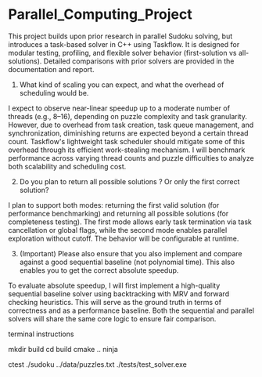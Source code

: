 # Parallel_Computing_Project

This project builds upon prior research in parallel Sudoku solving, but introduces a task-based solver in C++ using Taskflow. It is designed for modular testing, profiling, and flexible solver behavior (first-solution vs all-solutions). Detailed comparisons with prior solvers are provided in the documentation and report.


1. What kind of scaling you can expect, and what the overhead of
scheduling would be.

I expect to observe near-linear speedup up to a moderate number of threads (e.g., 8–16), depending on puzzle complexity and task granularity. However, due to overhead from task creation, task queue management, and synchronization, diminishing returns are expected beyond a certain thread count. Taskflow's lightweight task scheduler should mitigate some of this overhead through its efficient work-stealing mechanism. I will benchmark performance across varying thread counts and puzzle difficulties to analyze both scalability and scheduling cost.

2. Do you plan to return all possible solutions ? Or only the first
correct solution?

I plan to support both modes: returning the first valid solution (for performance benchmarking) and returning all possible solutions (for completeness testing). The first mode allows early task termination via task cancellation or global flags, while the second mode enables parallel exploration without cutoff. The behavior will be configurable at runtime.


3. (Important) Please also ensure that you also implement and compare
against a good sequential baseline (not polynomial time). This also
enables you to get the correct absolute speedup.

To evaluate absolute speedup, I will first implement a high-quality sequential baseline solver using backtracking with MRV and forward checking heuristics. This will serve as the ground truth in terms of correctness and as a performance baseline. Both the sequential and parallel solvers will share the same core logic to ensure fair comparison.


terminal instructions

mkdir build
cd build
cmake ..
ninja

ctest
./sudoku ../data/puzzles.txt
./tests/test_solver.exe
